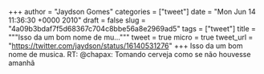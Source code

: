 
+++
author = "Jaydson Gomes"
categories = ["tweet"]
date = "Mon Jun 14 11:36:30 +0000 2010"
draft = false
slug = "4a09b3bdaf7f5d68367c704c8bbe56a8e2969ad5"
tags = ["tweet"]
title = """Isso da um bom nome de mu..."""
tweet = true
micro = true
tweet_url = "https://twitter.com/jaydson/status/16140531276"
+++
Isso da um bom nome de musica. RT: @chapax: Tomando cerveja como se não houvesse amanhã
